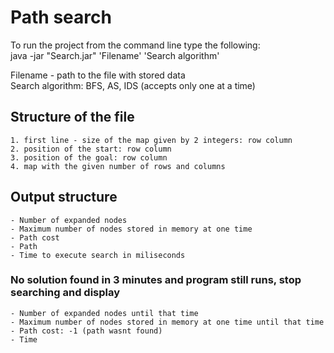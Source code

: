 # Path search

To run the project from the command line type the following:\
	java -jar "Search.jar" 'Filename' 'Search algorithm'

Filename - path to the file with stored data\
Search algorithm: BFS, AS, IDS (accepts only one at a time)

## Structure of the file
	1. first line - size of the map given by 2 integers: row column
	2. position of the start: row column 
	3. position of the goal: row column
	4. map with the given number of rows and columns



## Output structure
	- Number of expanded nodes
	- Maximum number of nodes stored in memory at one time
	- Path cost
	- Path
	- Time to execute search in miliseconds

### No solution found in 3 minutes and program still runs, stop searching and display
	- Number of expanded nodes until that time
	- Maximum number of nodes stored in memory at one time until that time
	- Path cost: -1 (path wasnt found)
	- Time
